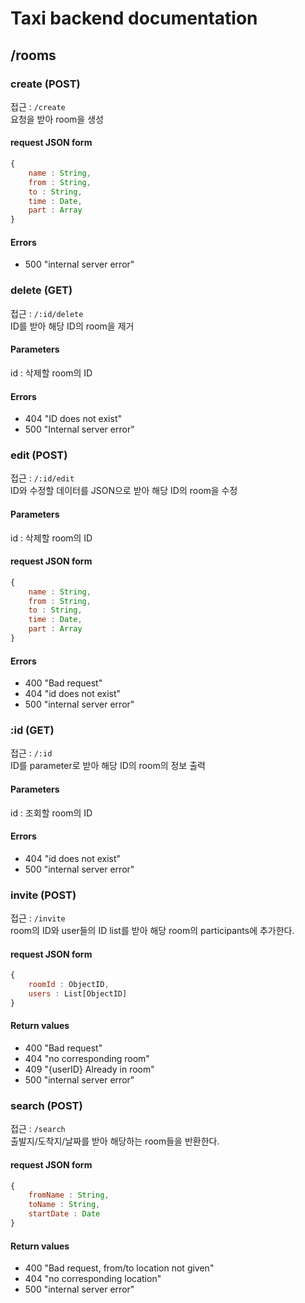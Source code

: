 # Taxi backend documentation
  
## /rooms  
### create (POST)
접근 : `/create`  
요청을 받아 room을 생성
#### request JSON form
```javascript
{
    name : String,
    from : String,
    to : String,
    time : Date,
    part : Array
}
```
#### Errors
- 500 "internal server error"  

### delete (GET)
접근 : `/:id/delete`  
ID를 받아 해당 ID의 room을 제거
#### Parameters
id : 삭제할 room의 ID
#### Errors
- 404 "ID does not exist"
- 500 "Internal server error"  

### edit (POST)
접근 : `/:id/edit`  
ID와 수정할 데이터를 JSON으로 받아 해당 ID의 room을 수정
#### Parameters
id : 삭제할 room의 ID
#### request JSON form
```javascript
{
    name : String,
    from : String,
    to : String,
    time : Date,
    part : Array
}
```
#### Errors
- 400 "Bad request"
- 404 "id does not exist"
- 500 "internal server error"  

### :id (GET)
접근 : `/:id`  
ID를 parameter로 받아 해당 ID의 room의 정보 출력
#### Parameters
id : 조회할 room의 ID
#### Errors
- 404 "id does not exist"
- 500 "internal server error"  

### invite (POST)
접근 : `/invite`  
room의 ID와 user들의 ID list를 받아 해당 room의 participants에 추가한다.
#### request JSON form
```javascript
{
    roomId : ObjectID,
    users : List[ObjectID]
}
```
#### Return values
- 400 "Bad request"
- 404 "no corresponding room"
- 409 "{userID} Already in room"
- 500 "internal server error"  

### search (POST)
접근 : `/search`  
출발지/도착지/날짜를 받아 해당하는 room들을 반환한다.
#### request JSON form
```javascript
{
    fromName : String,
    toName : String, 
    startDate : Date
}
```
#### Return values
- 400 "Bad request, from/to location not given"
- 404 "no corresponding location"
- 500 "internal server error"  


